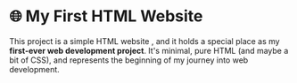 # 🌐 My First HTML Website

This project is a simple HTML website , and it holds a special place as my **first-ever web development project**. It's minimal, pure HTML (and maybe a bit of CSS), and represents the beginning of my journey into web development.
